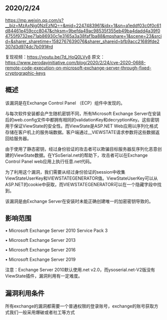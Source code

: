 ## 2020/2/24



https://mp.weixin.qq.com/s?__biz=MzAxNjg0NzEzNQ==&mid=2247483961&idx=1&sn=a1eddf03c0f0c61d84461e459ccc8047&chksm=9befda49ac98535f355eb49ba4dadd4a39f04755f9732ee71ab86930c1e3165a3a38faf1ba88&mpshare=1&scene=23&srcid=&sharer_sharetime=1582767639076&sharer_shareid=bfb9acc21689fde2307d3d974dc7b091#rd


复现视频：https://youtu.be/7d_HoQ0LVy8
原文：https://www.zerodayinitiative.com/blog/2020/2/24/cve-2020-0688-remote-code-execution-on-microsoft-exchange-server-through-fixed-cryptographic-keys


## 概述

该漏洞是在Exchange Control Panel （ECP）组件中发现的。

与每次软件安装都会产生随机密钥不同，所有Microsoft Exchange Server在安装后的web.config文件中都拥有相同的validationKey和decryptionKey。这些密钥用于保证ViewState的安全性。而ViewState是ASP.NET Web应用以序列化格式存储在客户机上的服务端数据。客户端通过__VIEWSTATE请求参数将这些数据返回给服务器。

由于使用了静态密钥，经过身份验证的攻击者可以欺骗目标服务器反序列化恶意创建的ViewState数据。在YSoSerial.net的帮助下，攻击者可以在Exchange Control Panel web应用上执行任意.net代码。

为了利用这个漏洞，我们需要从经过身份验证的session中收集ViewStateUserKey和VIEWSTATEGENERATOR值。ViewStateUserKey可以从ASP.NET的cookie中获取，而VIEWSTATEGENERATOR可以在一个隐藏字段中找到。

该漏洞是由Exchange Server在安装时未能正确创建唯一的加密密钥导致的。

## 影响范围

•	Microsoft Exchange Server 2010 Service Pack 3

•	Microsoft Exchange Server 2013

•	Microsoft Exchange Server 2016

•	Microsoft Exchange Server 2019

注意：Exchange Server 2010默认使用.net v2.0，而ysoserial.net-V2版没有ViewState插件，漏洞利用有一定难度。


## 漏洞利用条件

所有exchange的漏洞都需要一个普通权限的登录账号，exchange的账号获取方式我们一般采用爆破或者社工等方式


